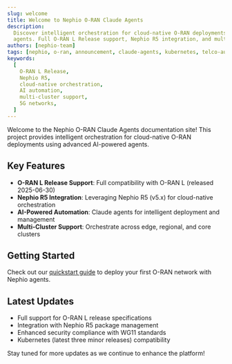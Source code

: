 ```yaml
---
slug: welcome
title: Welcome to Nephio O-RAN Claude Agents
description:
  Discover intelligent orchestration for cloud-native O-RAN deployments with AI-powered Claude
  agents. Full O-RAN L Release support, Nephio R5 integration, and multi-cluster automation.
authors: [nephio-team]
tags: [nephio, o-ran, announcement, claude-agents, kubernetes, telco-automation]
keywords:
  [
    O-RAN L Release,
    Nephio R5,
    cloud-native orchestration,
    AI automation,
    multi-cluster support,
    5G networks,
  ]
---
```


Welcome to the Nephio O-RAN Claude Agents documentation site! This project provides intelligent
orchestration for cloud-native O-RAN deployments using advanced AI-powered agents.

<!-- truncate -->

## Key Features

- **O-RAN L Release Support**: Full compatibility with O-RAN L (released 2025-06-30)
- **Nephio R5 Integration**: Leveraging Nephio R5 (v5.x) for cloud-native orchestration
- **AI-Powered Automation**: Claude agents for intelligent deployment and management
- **Multi-Cluster Support**: Orchestrate across edge, regional, and core clusters

## Getting Started

Check out our [quickstart guide](/docs/guides/quickstart) to deploy your first O-RAN network with
Nephio agents.

## Latest Updates

- Full support for O-RAN L release specifications
- Integration with Nephio R5 package management
- Enhanced security compliance with WG11 standards
- Kubernetes (latest three minor releases) compatibility

Stay tuned for more updates as we continue to enhance the platform!
